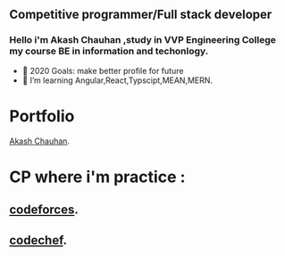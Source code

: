 ## Competitive programmer/Full stack developer
### <p>Hello i'm Akash Chauhan ,study in VVP Engineering College my course BE in information and techonlogy.</p>
- 🥅 2020 Goals: make better profile for future
- 🌱 I’m learning Angular,React,Typscipt,MEAN,MERN.


# Portfolio
[Akash Chauhan](https://github.com/Akash52 "My Portfolio").
# CP where i'm practice :
## [codeforces](http://codeforces.com/profile/Akashcoder "codeforces profile").
## [codechef](https://www.codechef.com/users/akash8572 "codechef profile").
